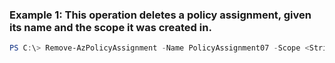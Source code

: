 ### Example 1: This operation deletes a policy assignment, given its name and the scope it was created in.
```powershell
PS C:\> Remove-AzPolicyAssignment -Name PolicyAssignment07 -Scope <String>
```

